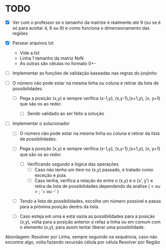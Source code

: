 # TODO
- [x] Ver com o professor se o tamanho da matrize é realmente *até* 9 (ou se é só para aceitar 4, 6 ou 9) e como funciona o dimensionamento das regiões
- [x] Parsear arquivos txt
    - Vide a.txt
    - Linha 1 tamanho da matriz NxN
    - As outras são células no formato 0+-
    
- [ ] Implementar as funções de validação baseadas nas regras do joojinho
- [ ] O número não pode estar na mesma linha ou coluna e retirar da lista de possibilidades.
    - [ ] Pega a posição (x,y) e sempre verifica  (x-1,y), (x,y-1),(x+1,y), (x, y+1)  que são os ao redor.
        - [ ] Sendo validado ao ser feito a solução

    

- [ ] Implementar o solucionador
    - [ ] O número não pode estar na mesma linha ou coluna e retirar da lista de possibilidades.
    - [ ] Pega a posição (x,y) e sempre verifica  (x-1,y), (x,y-1),(x+1,y), (x, y+1)  que são os ao redor.
        - [ ] Verificando segundo a lógica das operações
            - [ ] Caso não tenha um item no (x,y) passado, é tratado como exceção e pula.
            - [ ] Caso tenha, verifica a relação do entre o (x,y) e o (x’, y’) e retira da lista de possibilidades dependendo da análise ( < ou > ; ‘+ ou -’ )
    
    - [ ] Tendo a lista de possibilidades, escolhe um número possível e passa para a próxima posição dentro da lista.
    - [ ] Caso esteja em uma e está vazia as possibilidades para a posição (x,y), volta para a posição anterior e refaz a linha ou em comum com o elemento (x,y), para assim tentar liberar uma possibilidade.


Abordagem: 
Resolver por Linha, sempre seguindo na sequência, caso não encontre algo, volta fazendo recursão célula por célula
Resolver por Região
